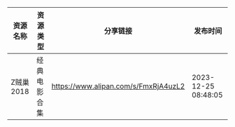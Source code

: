 | 资源名称    | 资源类型   | 分享链接                                 | 发布时间                |
| ------- | ------ | ------------------------------------ | ------------------- |
| Z贼巢2018 | 经典电影合集 | https://www.alipan.com/s/FmxRjA4uzL2 | 2023-12-25 08:48:05 |
